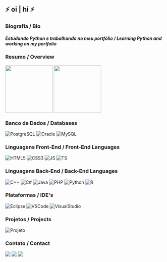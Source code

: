 ## ⚡ oi | hi ⚡  

### Biografia / Bio

##### Estudando Python e trabalhando no meu portfólio / Learning Python and working on my portfolio

### Resumo / Overview 

<p align="left">
<img height="150em" src="https://github-readme-stats.vercel.app/api?username=pittalaranjeira&include_all_commits=true&count_private=true&show_icons=true&theme=dark&title_color=0000c2&bg_color=0a0a0a&border_color=0000c2&text_color=ffffff&icon_color=0000c2" align = "center"/>
<img height="150em" src="https://github-readme-stats.vercel.app/api/top-langs?username=pittalaranjeira&show_icons=true&locale=en&layout=compact&theme=dark&title_color=0000c2&bg_color=0a0a0a&border_color=0000c2&text_color=ffffff&icon_color=0000c2" align = "center"/>
</p>

### Banco de Dados / Databases
		
![PostgreSQL](https://img.shields.io/badge/PostgreSQL-316192?style=for-the-badge&logo=postgresql&logoColor=white)
![Oracle](https://img.shields.io/badge/Oracle-F80000?style=for-the-badge&logo=Oracle&logoColor=white)
![MySQL](https://img.shields.io/badge/MySQL-005C84?style=for-the-badge&logo=mysql&logoColor=white)
<br>

### Linguagens Front-End / Front-End Languages

![HTML5](https://img.shields.io/badge/HTML5-E34F26?style=for-the-badge&logo=html5&logoColor=white)
![CSS3](https://img.shields.io/badge/CSS3-1572B6?style=for-the-badge&logo=css3&logoColor=white)
![JS](https://img.shields.io/badge/JavaScript-323330?style=for-the-badge&logo=javascript&logoColor=F7DF1E)
![TS](https://img.shields.io/badge/TypeScript-007ACC?style=for-the-badge&logo=typescript&logoColor=white)
<br>

### Linguagens Back-End / Back-End Languages

![C++](https://img.shields.io/badge/C%2B%2B-00599C?style=for-the-badge&logo=c%2B%2B&logoColor=white)
![C#](https://img.shields.io/badge/C%23-239120?style=for-the-badge&logo=c-sharp&logoColor=white)
![Java](https://img.shields.io/badge/Java-ED8B00?style=for-the-badge&logo=java&logoColor=white)
![PHP](https://img.shields.io/badge/PHP-777BB4?style=for-the-badge&logo=php&logoColor=white)
![Python](https://img.shields.io/badge/Python-FFD43B?style=for-the-badge&logo=python&logoColor=blue)
![R](https://img.shields.io/badge/R-276DC3?style=for-the-badge&logo=r&logoColor=white)
<br>

### Plataformas / IDE's
		
![Eclipse](https://img.shields.io/badge/Eclipse-2C2255?style=for-the-badge&logo=eclipse&logoColor=white)
![VSCode](https://img.shields.io/badge/VSCode-0078D4?style=for-the-badge&logo=visual%20studio%20code&logoColor=white)
![VisualStudio](https://img.shields.io/badge/Visual_Studio-5C2D91?style=for-the-badge&logo=visual%20studio&logoColor=white)
<br>

### Projetos / Projects

![Projeto](https://github-readme-stats.vercel.app/api/pin/?username=pittalaranjeira&repo=python-automacao&theme=dark&title_color=0000c2&bg_color=0a0a0a&border_color=0000c2&text_color=ffffff&icon_color=0000c2)
<br>

### Contato / Contact

<a href="https://instagram.com/pittalaranjeira" target="_blank"><img src="https://img.shields.io/badge/-Instagram-%23E4405F?style=for-the-badge&logo=instagram&logoColor=white" target="_blank"></a>
<a href = "mailto:pittalaranjeira@gmail.com"><img src="https://img.shields.io/badge/-Gmail-%23333?style=for-the-badge&logo=gmail&logoColor=white" target="_blank"></a>
<a href="https://www.linkedin.com/in/pittalaranjeira" target="_blank"><img src="https://img.shields.io/badge/-LinkedIn-%230077B5?style=for-the-badge&logo=linkedin&logoColor=white" target="_blank"></a>
